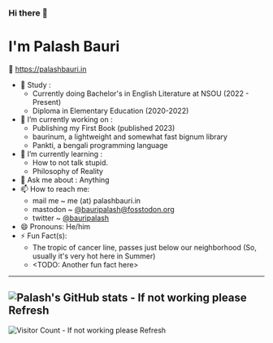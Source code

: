 ### Hi there 👋
# I'm Palash Bauri

🌾 <https://palashbauri.in>

- 🏫 Study : 
    * Currently doing Bachelor's in English Literature at NSOU (2022 - Present)
    * Diploma in Elementary Education (2020-2022)
- 🔭 I’m currently working on : 
    * Publishing my First Book (published 2023)
    * baurinum, a lightweight and somewhat fast bignum library
    * Pankti, a bengali programming language 
- 🌱 I’m currently learning :
    * How to not talk stupid.
    * Philosophy of Reality
- 💬 Ask me about : Anything
- 📫 How to reach me: 
    * mail me ~ me (at) palashbauri.in
    * mastodon ~ [@bauripalash@fosstodon.org](https://fosstodon.org/@bauripalash)
    * twitter ~ [@bauripalash](https://twitter.com/bauripalash)
- 😄 Pronouns: He/him
- ⚡ Fun Fact(s):
    * The tropic of cancer line, passes just below our neighborhood (So, usually it's very hot here in Summer)
    * <TODO: Another fun fact here>

---
<!-- ![Top Langs - If not working please Refresh )](https://github-readme-stats.vercel.app/api/top-langs/?username=bauripalash&hide=C%2B%2B,html,javascript,css,svelte,ANTLR,XSLT,Latte&layout=compact&langs_count=12&exclude_repo=pankti,yarn) -->

![Palash's GitHub stats - If not working please Refresh](https://github-readme-stats.vercel.app/api?username=bauripalash&count_private=true&show_icons=true)
---
![Visitor Count - If not working please Refresh](https://profile-counter.glitch.me/bauripalash/count.svg)

<!--
**bauripalash/bauripalash** is a ✨ _special_ ✨ repository because its `README.md` (this file) appears on your GitHub profile.

Here are some ideas to get you started:

- 🔭 I’m currently working on ...
- 🌱 I’m currently learning ...
- 👯 I’m looking to collaborate on ...
- 🤔 I’m looking for help with ...
- 💬 Ask me about ...
- 📫 How to reach me: ...
- 😄 Pronouns: ...
- ⚡ Fun fact: ...
-->
